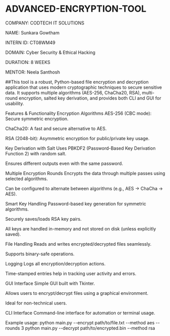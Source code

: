 # ADVANCED-ENCRYPTION-TOOL

COMPANY: CODTECH IT SOLUTIONS

NAME: Sunkara Gowtham

INTERN ID: CT08WM49

DOMAIN: Cyber Security & Ethical Hacking

DURATION: 8 WEEKS

MENTOR: Neela Santhosh

##This tool is a robust, Python-based file encryption and decryption application that uses modern cryptographic techniques to secure sensitive data. It supports multiple algorithms (AES-256, ChaCha20, RSA), multi-round encryption, salted key derivation, and provides both CLI and GUI for usability.

Features & Functionality
  Encryption Algorithms
    AES-256 (CBC mode): Secure symmetric encryption.

ChaCha20: A fast and secure alternative to AES.

RSA (2048-bit): Asymmetric encryption for public/private key usage.

 Key Derivation with Salt
Uses PBKDF2 (Password-Based Key Derivation Function 2) with random salt.

Ensures different outputs even with the same password.

 Multiple Encryption Rounds
Encrypts the data through multiple passes using selected algorithms.

Can be configured to alternate between algorithms (e.g., AES → ChaCha → AES).

 Smart Key Handling
Password-based key generation for symmetric algorithms.

Securely saves/loads RSA key pairs.

All keys are handled in-memory and not stored on disk (unless explicitly saved).

 File Handling
Reads and writes encrypted/decrypted files seamlessly.

Supports binary-safe operations.

 Logging
Logs all encryption/decryption actions.

Time-stamped entries help in tracking user activity and errors.

 GUI Interface
Simple GUI built with Tkinter.

Allows users to encrypt/decrypt files using a graphical environment.

Ideal for non-technical users.

 CLI Interface
Command-line interface for automation or terminal usage.

Example usage:
      python main.py --encrypt path/to/file.txt --method aes --rounds 3
      python main.py --decrypt path/to/encrypted.bin --method rsa
